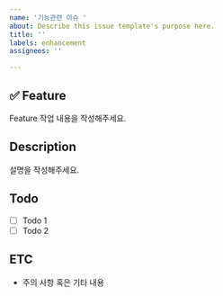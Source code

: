 ```yaml
---
name: '기능관련 이슈 '
about: Describe this issue template's purpose here.
title: ''
labels: enhancement
assignees: ''

---
```


## ✅ Feature
Feature 작업 내용을 작성해주세요.

## Description

설명을 작성해주세요.

## Todo

- [ ] Todo 1
- [ ] Todo 2

## ETC
- 주의 사항 혹은 기타 내용
